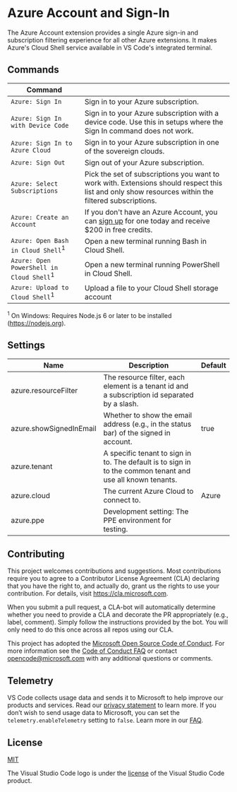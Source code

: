 # Azure Account and Sign-In
The Azure Account extension provides a single Azure sign-in and subscription filtering experience for all other Azure extensions. It makes Azure's Cloud Shell service available in VS Code's integrated terminal.

## Commands


| Command |  |
| --- | --- |
| `Azure: Sign In`  | Sign in to your Azure subscription.
| `Azure: Sign In with Device Code` | Sign in to your Azure subscription with a device code. Use this in setups where the Sign In command does not work.
| `Azure: Sign In to Azure Cloud` | Sign in to your Azure subscription in one of the sovereign clouds.
| `Azure: Sign Out` | Sign out of your Azure subscription.
| `Azure: Select Subscriptions` | Pick the set of subscriptions you want to work with. Extensions should respect this list and only show resources within the filtered subscriptions.
| `Azure: Create an Account`  | If you don't have an Azure Account, you can [sign up](https://azure.microsoft.com/en-us/free/?utm_source=campaign&utm_campaign=vscode-azure-account&mktingSource=vscode-azure-account) for one today and receive $200 in free credits.
| `Azure: Open Bash in Cloud Shell`<sup>1</sup> | Open a new terminal running Bash in Cloud Shell.
| `Azure: Open PowerShell in Cloud Shell`<sup>1</sup> | Open a new terminal running PowerShell in Cloud Shell.
| `Azure: Upload to Cloud Shell`<sup>1</sup> | Upload a file to your Cloud Shell storage account

<sup>1</sup> On Windows: Requires Node.js 6 or later to be installed (https://nodejs.org).

## Settings

| Name | Description | Default |
| --- | --- | --- |
| azure.resourceFilter | The resource filter, each element is a tenant id and a subscription id separated by a slash.	 |
| azure.showSignedInEmail | Whether to show the email address (e.g., in the status bar) of the signed in account.	 | true
| azure.tenant | A specific tenant to sign in to. The default is to sign in to the common tenant and use all known tenants. |
| azure.cloud | The current Azure Cloud to connect to. | Azure
| azure.ppe | Development setting: The PPE environment for testing. |

## Contributing

This project welcomes contributions and suggestions.  Most contributions require you to agree to a
Contributor License Agreement (CLA) declaring that you have the right to, and actually do, grant us
the rights to use your contribution. For details, visit https://cla.microsoft.com.

When you submit a pull request, a CLA-bot will automatically determine whether you need to provide
a CLA and decorate the PR appropriately (e.g., label, comment). Simply follow the instructions
provided by the bot. You will only need to do this once across all repos using our CLA.

This project has adopted the [Microsoft Open Source Code of Conduct](https://opensource.microsoft.com/codeofconduct/).
For more information see the [Code of Conduct FAQ](https://opensource.microsoft.com/codeofconduct/faq/) or
contact [opencode@microsoft.com](mailto:opencode@microsoft.com) with any additional questions or comments.

## Telemetry

VS Code collects usage data and sends it to Microsoft to help improve our products and services. Read our [privacy statement](https://go.microsoft.com/fwlink/?LinkID=528096&clcid=0x409) to learn more. If you don’t wish to send usage data to Microsoft, you can set the `telemetry.enableTelemetry` setting to `false`. Learn more in our [FAQ](https://go.microsoft.com/fwlink/?linkid=870136).

## License
[MIT](LICENSE.md)

The Visual Studio Code logo is under the [license](https://code.visualstudio.com/license) of the Visual Studio Code product.